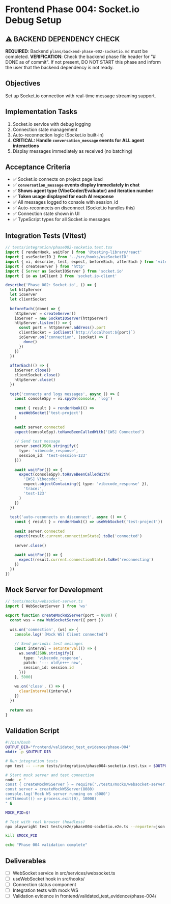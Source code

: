 # Frontend Phase 004: Socket.io Debug Setup

## ⚠️ BACKEND DEPENDENCY CHECK
**REQUIRED**: Backend `plans/backend-phase-002-socketio.md` must be completed.
**VERIFICATION**: Check the backend phase file header for "# DONE as of commit". If not present, DO NOT START this phase and inform the user that the backend dependency is not ready.

## Objectives
Set up Socket.io connection with real-time message streaming support.

## Implementation Tasks
1. Socket.io service with debug logging
2. Connection state management
3. Auto-reconnection logic (Socket.io built-in)
4. **CRITICAL: Handle `conversation_message` events for ALL agent interactions**
5. Display messages immediately as received (no batching)

## Acceptance Criteria
- ✅ Socket.io connects on project page load
- ✅ **`conversation_message` events display immediately in chat**
- ✅ **Shows agent type (VibeCoder/Evaluator) and iteration number**
- ✅ **Token usage displayed for each AI response**
- ✅ All messages logged to console with session_id
- ✅ Auto-reconnects on disconnect (Socket.io handles this)
- ✅ Connection state shown in UI
- ✅ TypeScript types for all Socket.io messages

## Integration Tests (Vitest)
```typescript
// tests/integration/phase002-socketio.test.tsx
import { renderHook, waitFor } from '@testing-library/react'
import { useSocketIO } from '../src/hooks/useSocketIO'
import { vi, describe, test, expect, beforeEach, afterEach } from 'vitest'
import { createServer } from 'http'
import { Server as SocketIOServer } from 'socket.io'
import { io as ioClient } from 'socket.io-client'

describe('Phase 002: Socket.io', () => {
  let httpServer
  let ioServer
  let clientSocket
  
  beforeEach((done) => {
    httpServer = createServer()
    ioServer = new SocketIOServer(httpServer)
    httpServer.listen(() => {
      const port = httpServer.address().port
      clientSocket = ioClient(`http://localhost:${port}`)
      ioServer.on('connection', (socket) => {
        done()
      })
    })
  })
  
  afterEach(() => {
    ioServer.close()
    clientSocket.close()
    httpServer.close()
  })
  
  test('connects and logs messages', async () => {
    const consoleSpy = vi.spyOn(console, 'log')
    
    const { result } = renderHook(() => 
      useWebSocket('test-project')
    )
    
    await server.connected
    expect(consoleSpy).toHaveBeenCalledWith('[WS] Connected')
    
    // Send test message
    server.send(JSON.stringify({
      type: 'vibecode_response',
      session_id: 'test-session-123'
    }))
    
    await waitFor(() => {
      expect(consoleSpy).toHaveBeenCalledWith(
        '[WS] Vibecode:',
        expect.objectContaining({ type: 'vibecode_response' }),
        'trace:',
        'test-123'
      )
    })
  })
  
  test('auto-reconnects on disconnect', async () => {
    const { result } = renderHook(() => useWebSocket('test-project'))
    
    await server.connected
    expect(result.current.connectionState).toBe('connected')
    
    server.close()
    
    await waitFor(() => {
      expect(result.current.connectionState).toBe('reconnecting')
    })
  })
})
```

## Mock Server for Development
```typescript
// tests/mocks/websocket-server.ts
import { WebSocketServer } from 'ws'

export function createMockWSServer(port = 8080) {
  const wss = new WebSocketServer({ port })
  
  wss.on('connection', (ws) => {
    console.log('[Mock WS] Client connected')
    
    // Send periodic test messages
    const interval = setInterval(() => {
      ws.send(JSON.stringify({
        type: 'vibecode_response',
        patch: '--- old\n+++ new',
        session_id: session.id
      }))
    }, 5000)
    
    ws.on('close', () => {
      clearInterval(interval)
    })
  })
  
  return wss
}
```

## Validation Script
```bash
#!/bin/bash
OUTPUT_DIR="frontend/validated_test_evidence/phase-004"
mkdir -p $OUTPUT_DIR

# Run integration tests
npm test -- --run tests/integration/phase004-socketio.test.tsx > $OUTPUT_DIR/vitest.log 2>&1

# Start mock server and test connection
node -e "
const { createMockWSServer } = require('./tests/mocks/websocket-server.ts')
const server = createMockWSServer(8080)
console.log('Mock WS server running on :8080')
setTimeout(() => process.exit(0), 10000)
" &

MOCK_PID=$!

# Test with real browser (headless)
npx playwright test tests/e2e/phase004-socketio.e2e.ts --reporter=json > $OUTPUT_DIR/playwright.json

kill $MOCK_PID

echo "Phase 004 validation complete"
```

## Deliverables
- [ ] WebSocket service in src/services/websocket.ts
- [ ] useWebSocket hook in src/hooks/
- [ ] Connection status component
- [ ] Integration tests with mock WS
- [ ] Validation evidence in frontend/validated_test_evidence/phase-004/